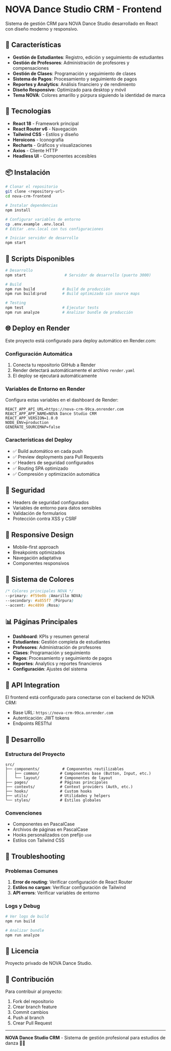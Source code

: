 # NOVA Dance Studio CRM - Frontend

Sistema de gestión CRM para NOVA Dance Studio desarrollado en React con diseño moderno y responsivo.

## 🎨 Características

- **Gestión de Estudiantes**: Registro, edición y seguimiento de estudiantes
- **Gestión de Profesores**: Administración de profesores y compensaciones
- **Gestión de Clases**: Programación y seguimiento de clases
- **Sistema de Pagos**: Procesamiento y seguimiento de pagos
- **Reportes y Analytics**: Análisis financiero y de rendimiento
- **Diseño Responsivo**: Optimizado para desktop y móvil
- **Tema NOVA**: Colores amarillo y púrpura siguiendo la identidad de marca

## 🚀 Tecnologías

- **React 18** - Framework principal
- **React Router v6** - Navegación
- **Tailwind CSS** - Estilos y diseño
- **Heroicons** - Iconografía
- **Recharts** - Gráficos y visualizaciones
- **Axios** - Cliente HTTP
- **Headless UI** - Componentes accesibles

## 📦 Instalación

```bash
# Clonar el repositorio
git clone <repository-url>
cd nova-crm-frontend

# Instalar dependencias
npm install

# Configurar variables de entorno
cp .env.example .env.local
# Editar .env.local con tus configuraciones

# Iniciar servidor de desarrollo
npm start
```

## 🔧 Scripts Disponibles

```bash
# Desarrollo
npm start                 # Servidor de desarrollo (puerto 3000)

# Build
npm run build            # Build de producción
npm run build:prod       # Build optimizado sin source maps

# Testing
npm test                 # Ejecutar tests
npm run analyze          # Analizar bundle de producción
```

## 🌐 Deploy en Render

Este proyecto está configurado para deploy automático en Render.com:

### Configuración Automática
1. Conecta tu repositorio GitHub a Render
2. Render detectará automáticamente el archivo `render.yaml`
3. El deploy se ejecutará automáticamente

### Variables de Entorno en Render
Configura estas variables en el dashboard de Render:

```
REACT_APP_API_URL=https://nova-crm-99ca.onrender.com
REACT_APP_APP_NAME=NOVA Dance Studio CRM
REACT_APP_VERSION=1.0.0
NODE_ENV=production
GENERATE_SOURCEMAP=false
```

### Características del Deploy
- ✅ Build automático en cada push
- ✅ Preview deployments para Pull Requests
- ✅ Headers de seguridad configurados
- ✅ Routing SPA optimizado
- ✅ Compresión y optimización automática

## 🔐 Seguridad

- Headers de seguridad configurados
- Variables de entorno para datos sensibles
- Validación de formularios
- Protección contra XSS y CSRF

## 📱 Responsive Design

- Mobile-first approach
- Breakpoints optimizados
- Navegación adaptativa
- Componentes responsivos

## 🎨 Sistema de Colores

```css
/* Colores principales NOVA */
--primary: #f59e0b (Amarillo NOVA)
--secondary: #a855f7 (Púrpura)
--accent: #ec4899 (Rosa)
```

## 📊 Páginas Principales

- **Dashboard**: KPIs y resumen general
- **Estudiantes**: Gestión completa de estudiantes
- **Profesores**: Administración de profesores
- **Clases**: Programación y seguimiento
- **Pagos**: Procesamiento y seguimiento de pagos
- **Reportes**: Analytics y reportes financieros
- **Configuración**: Ajustes del sistema

## 🔗 API Integration

El frontend está configurado para conectarse con el backend de NOVA CRM:
- Base URL: `https://nova-crm-99ca.onrender.com`
- Autenticación: JWT tokens
- Endpoints RESTful

## 📝 Desarrollo

### Estructura del Proyecto
```
src/
├── components/          # Componentes reutilizables
│   ├── common/         # Componentes base (Button, Input, etc.)
│   └── layout/         # Componentes de layout
├── pages/              # Páginas principales
├── contexts/           # Context providers (Auth, etc.)
├── hooks/              # Custom hooks
├── utils/              # Utilidades y helpers
└── styles/             # Estilos globales
```

### Convenciones
- Componentes en PascalCase
- Archivos de páginas en PascalCase
- Hooks personalizados con prefijo `use`
- Estilos con Tailwind CSS

## 🐛 Troubleshooting

### Problemas Comunes
1. **Error de routing**: Verificar configuración de React Router
2. **Estilos no cargan**: Verificar configuración de Tailwind
3. **API errors**: Verificar variables de entorno

### Logs y Debug
```bash
# Ver logs de build
npm run build

# Analizar bundle
npm run analyze
```

## 📄 Licencia

Proyecto privado de NOVA Dance Studio.

## 👥 Contribución

Para contribuir al proyecto:
1. Fork del repositorio
2. Crear branch feature
3. Commit cambios
4. Push al branch
5. Crear Pull Request

---

**NOVA Dance Studio CRM** - Sistema de gestión profesional para estudios de danza 💃✨
